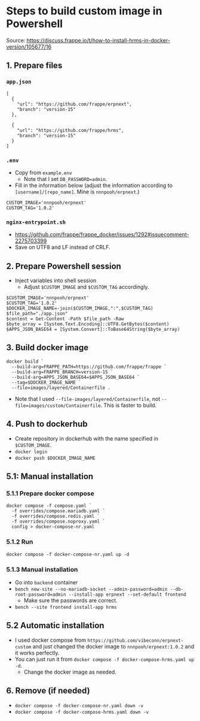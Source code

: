 # Steps to build custom image in Powershell

Source: https://discuss.frappe.io/t/how-to-install-hrms-in-docker-version/105677/16

## 1. Prepare files

### `app.json`

```
[
  {
    "url": "https://github.com/frappe/erpnext",
    "branch": "version-15"
  },

  {
    "url": "https://github.com/frappe/hrms",
    "branch": "version-15"
  }
]
```

### `.env`

- Copy from `example.env`
  - Note that I set `DB_PASSWORD=admin`.
- Fill in the information below (adjust the information according to `[username]/[repo_name]`. Mine is `nnnpooh/erpnext`.)

```
CUSTOM_IMAGE='nnnpooh/erpnext'
CUSTOM_TAG='1.0.2'
```

### `nginx-entrypoint.sh`

- https://github.com/frappe/frappe_docker/issues/1292#issuecomment-2275703399
- Save on UTF8 and LF instead of CRLF.

## 2. Prepare Powershell session

- Inject variables into shell session
  - Adjust `$CUSTOM_IMAGE` and `$CUSTOM_TAG` accordingly.

```
$CUSTOM_IMAGE='nnnpooh/erpnext'
$CUSTOM_TAG='1.0.2'
$DOCKER_IMAGE_NAME=-join($CUSTOM_IMAGE,":",$CUSTOM_TAG)
$file_path="./app.json"
$content = Get-Content -Path $file_path -Raw
$byte_array = [System.Text.Encoding]::UTF8.GetBytes($content)
$APPS_JSON_BASE64 = [System.Convert]::ToBase64String($byte_array)
```

## 3. Build docker image

```
docker build `
  --build-arg=FRAPPE_PATH=https://github.com/frappe/frappe `
  --build-arg=FRAPPE_BRANCH=version-15 `
  --build-arg=APPS_JSON_BASE64=$APPS_JSON_BASE64 `
  --tag=$DOCKER_IMAGE_NAME `
  --file=images/layered/Containerfile .
```

- Note that I used `--file-images/layered/Containerfile`, not `--file=images/custom/Containerfile`. This is faster to build.

## 4. Push to dockerhub

- Create repository in dockerhub with the name specified in `$CUSTOM_IMAGE`.
- `docker login`
- `docker push $DOCKER_IMAGE_NAME`

## 5.1: Manual installation

### 5.1.1 Prepare docker compose

```
docker compose -f compose.yaml `
  -f overrides/compose.mariadb.yaml `
  -f overrides/compose.redis.yaml `
  -f overrides/compose.noproxy.yaml `
  config > docker-compose-nr.yaml
```

### 5.1.2 Run

`docker compose -f docker-compose-nr.yaml up -d`

### 5.1.3 Manual installation

- Go into `backend` container
- `bench new-site --no-mariadb-socket --admin-password=admin --db-root-password=admin --install-app erpnext --set-default frontend`
  - Make sure the passwords are correct.
- `bench --site frontend install-app hrms`

## 5.2 Automatic installation

- I used docker compose from `https://github.com/vibeconn/erpnext-custom` and just changed the docker image to `nnnpooh/erpnext:1.0.2` and it works perfectly.
- You can just run it from `docker compose -f docker-compose-hrms.yaml up -d`.
  - Change the docker image as needed.

## 6. Remove (if needed)

- `docker compose -f docker-compose-nr.yaml down -v`
- `docker compose -f docker-compose-hrms.yaml down -v`
